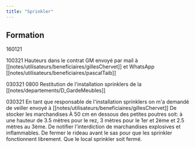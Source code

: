 ```yaml
---
title: "Sprinkler"
---
```


## Formation
160121

100321 Hauteurs dans le contrat GM envoyé par mail à [[notes/utilisateurs/beneficiaires/gillesChervet]] et WhatsApp [[notes/utilisateurs/beneficiaires/pascalTaib]]

030321 0800 Restitution de l'installation sprinklers de la [[notes/departements/D_GardeMeubles]]

030321 En tant que responsable de l'installation sprinklers on m'a demandé de veiller envoyé à [[notes/utilisateurs/beneficiaires/gillesChervet]] De stocker les marchandises À 50 cm en dessous des petites poutres soit: à une hauteur de 3.5 mètres pour le rez, 3 mètres pour le 1er et 2ème et 2.5 mètres au 3ème. De notifier l'interdiction de marchandises explosives et inflammables. De fermer le rideau avant le sas pour que les sprinkler fonctionnent librement. Que le local sprinkler soit fermé.